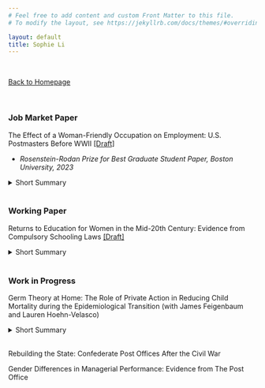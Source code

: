 ```yaml
---
# Feel free to add content and custom Front Matter to this file.
# To modify the layout, see https://jekyllrb.com/docs/themes/#overriding-theme-defaults

layout: default
title: Sophie Li
---
```


<br/>

[Back to Homepage](./index)

<br/>

### Job Market Paper

The Effect of a Woman-Friendly Occupation on Employment: U.S. Postmasters Before WWII [[Draft]](pdfs/SophieLi_JMP.pdf)

* _Rosenstein-Rodan Prize for Best Graduate Student Paper, Boston University, 2023_

<details>
  <summary>Short Summary</summary>
  
This paper examines the effect of a woman-friendly occupation by exploring a unique historical setting -- the postmaster occupation during the early 20th-century United States, which had many woman-friendly features unprecedented in its time. With regression discontinuity and diff-in-diff designs, I find that although a woman-friendly occuption attracted many qualified women into the labor force, it offered few long-term benefits to women's future employment.

</details>

<br/>

### Working Paper

Returns to Education for Women in the Mid-20th Century: Evidence from Compulsory Schooling Laws [[Draft]](pdfs/SophieLi_Returns_Education.pdf)

<details>
  <summary>Short Summary</summary>

Using compulsory schooling laws as instrumental variables, this paper examines the returns to education for women in terms of their labor market and marriage market outcomes. I show that an additional year of schooling increases women's probability of gainful employment by 7.9 pp. and women's wage earnings by 15 percent. On the other hand, education increases women's probability of divorce slightly but does not affect their probability of marriage.

</details>

<br/>


### Work in Progress

Germ Theory at Home: The Role of Private Action in Reducing Child Mortality during the Epidemiological Transition (with James Feigenbaum and Lauren Hoehn-Velasco)

<details>
  <summary>Short Summary</summary>

We study whether the dissemination of germ theory--which provided new methods of controlling infectious disease--enabled households to prevent child mortality. Leveraging a novel measure of child mortality from 1850 to 1940, we find that germ theory enabled physician households to reduce child mortality by 7-14% relative to other households.

</details>

<br/>

Rebuilding the State: Confederate Post Offices After the Civil War

Gender Differences in Managerial Performance: Evidence from The Post Office
